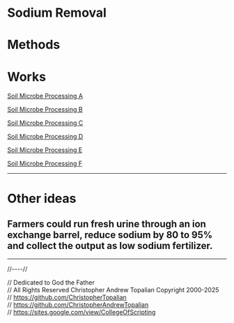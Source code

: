 # Sodium Removal

# Methods

# Works
[Soil Microbe Processing A](methods/soil_microbe_processing/soil_microbe_processing_a.md)  

[Soil Microbe Processing B](methods/soil_microbe_processing/soil_microbe_processing_b.md)  

[Soil Microbe Processing C](methods/soil_microbe_processing/soil_microbe_processing_c.md)  

[Soil Microbe Processing D](methods/soil_microbe_processing/soil_microbe_processing_d.md)  

[Soil Microbe Processing E](methods/soil_microbe_processing/soil_microbe_processing_e.md)  

[Soil Microbe Processing F](methods/soil_microbe_processing/soil_microbe_processing_f.md)  

---

# Other ideas

## Farmers could run fresh urine through an ion exchange barrel, reduce sodium by 80 to 95% and collect the output as low sodium fertilizer.

---

//----//

// Dedicated to God the Father  
// All Rights Reserved Christopher Andrew Topalian Copyright 2000-2025  
// https://github.com/ChristopherTopalian  
// https://github.com/ChristopherAndrewTopalian  
// https://sites.google.com/view/CollegeOfScripting  

